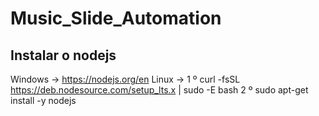 # Music_Slide_Automation

## Instalar o nodejs 
Windows -> https://nodejs.org/en
Linux -> 1 º curl -fsSL https://deb.nodesource.com/setup_lts.x | sudo -E bash
         2 º sudo apt-get install -y nodejs
